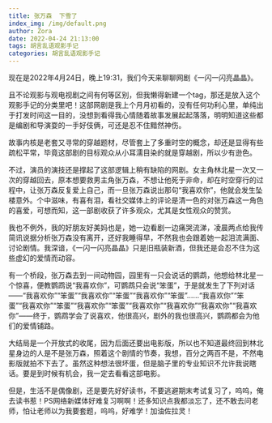 ```yaml
---
title: 张万森  下雪了
index_img: /img/default.png
author: Zora
date: 2022-04-24 21:13:00
tags: 胡言乱语观影手记
categories: 胡言乱语观影手记
---
```



现在是2022年4月24日，晚上19:31，我们今天来聊聊网剧《一闪一闪亮晶晶》。

且不论观影与观电视剧之间有何等区别，但我懒得新建一个tag，那还是放入这个观影手记的分类里吧！这部网剧是我上个月月初看的，没有任何功利心里，单纯出于打发时间这一目的，没想到看得我心情随着故事发展起起落落，明明知道这些都是编剧和导演耍的一手好伎俩，可还是忍不住黯然神伤。

故事内核是老套又寻常的穿越题材，尽管套上了多重时空的概念，却还是显得有些疏松平常，毕竟这部剧的目标观众从小耳濡目染的就是穿越剧，所以少有逊色。

不过，演员的演技还是撑起了这部逻辑上稍有缺陷的网剧。女主角林北星一次又一次的穿越回去，原本想要救男主角张万森，不想让他死于非命，却在时空穿行的过程中，让张万森反复爱上自己，而一旦张万森说出那句“我喜欢你”，他就会发生坠楼意外。个中滋味，有喜有泪，看社交媒体上的评论是清一色的对张万森这一角色的喜爱，可想而知，这一部剧收获了许多观众，尤其是女性观众的赞赏。

我也不例外，我的好朋友好美妈也是，她一边看剧一边痛哭流涕，凌晨两点给我传简讯说据分析张万森没有离开，还好我睡得早，不然我也会跟着她一起泪流满面、讨论剧情。我深谙，《一闪一闪亮晶晶》只是旧瓶装新酒，但我还是会忍不住为这些虚幻的爱情而动容。

有一个桥段，张万森去到一间动物园，园里有一只会说话的鹦鹉，他想给林北星一个惊喜，便教鹦鹉说“我喜欢你”，可鹦鹉只会说“笨蛋”，于是就发生了下列对话——“我喜欢你”“笨蛋”“我喜欢你”“笨蛋”“我喜欢你”“笨蛋”……“我喜欢你”“笨蛋”“我喜欢你”“笨蛋”“我喜欢你”“笨蛋”“我喜欢你”“我喜欢你”“我喜欢你”“我喜欢你”——终于，鹦鹉学会了说喜欢，他很高兴，剧外的我也很高兴，鹦鹉都会为他们的爱情铺路。

大结局是一个开放式的收尾，因为后面还要出电影版，所以也不知道最终回到林北星身边的人是不是张万森，照着这个剧情的节奏，我想，百分之两百不是，不然电影版就拍不下去了。虽然这种想法很坏蛋，但是脑子里的专业知识不允许我说瞎话。要是到时候有机会，我一定去看看这部电影。

但是，生活不是偶像剧，还是要先好好读书，不要逃避期末考试复习了，呜呜，俺去读书惹！PS网络新媒体好难复习啊啊！还多知识点我都淡忘了，还不敢去问老师，怕让老师以为我要套题，呜呜，好难学！加油佐拉灵！